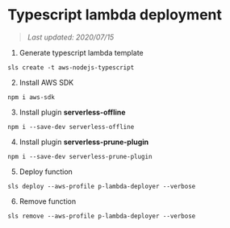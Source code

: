 # Typescript lambda deployment

> *Last updated: 2020/07/15*

1. Generate typescript lambda template
```shell script
sls create -t aws-nodejs-typescript
```
2. Install AWS SDK
```shell script
npm i aws-sdk
```
3. Install plugin **serverless-offline**
```shell script
npm i --save-dev serverless-offline
```
4. Install plugin **serverless-prune-plugin**
```shell script
npm i --save-dev serverless-prune-plugin
```
5. Deploy function
```shell script
sls deploy --aws-profile p-lambda-deployer --verbose
```
6. Remove function
```shell script
sls remove --aws-profile p-lambda-deployer --verbose
```